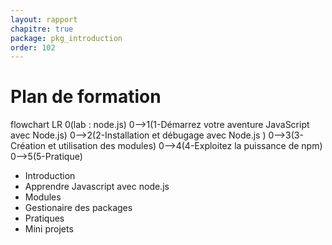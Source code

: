 ```yaml
---
layout: rapport
chapitre: true
package: pkg_introduction
order: 102
---
```


<!-- new slide -->

# Plan de formation 


<div class="mermaid">
flowchart LR
0(lab : node.js) 
0-->1(1-Démarrez votre aventure JavaScript avec Node.js)
0-->2(2-Installation et débugage avec Node.js )
0-->3(3-Création et utilisation des modules)
0-->4(4-Exploitez la puissance de npm)
0-->5(5-Pratique)
</div>


<!-- note -->

- Introduction 
- Apprendre Javascript avec node.js
- Modules
- Gestionaire des packages
- Pratiques
- Mini projets